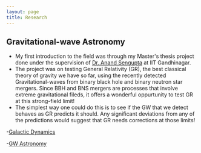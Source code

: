 ```yaml
---
layout: page
title: Research
---
```


## Gravitational-wave Astronomy

* My first introduction to the field was through my Master's thesis project done under the supervision of [Dr. Anand Sengupta](https://iitgn.ac.in/faculty/phy/fac-anand) at IIT Gandhinagar. 
* The project was on testing General Relativity (GR), the best classical theory of gravity we have so far, using the recently detected Gravitational-waves from binary black hole and binary neutron star mergers. Since BBH and BNS mergers are processes that involve extreme gravitational fileds, it offers a wonderful oppurtunity to test GR at this strong-field limit!
* The simplest way one could do this is to see if the GW that we detect behaves as GR predicts it should. Any significant deviations from any of the predictions would suggest that GR needs corrections at those limits!

-[Galactic Dynamics](Research/GD.md)

-[GW Astronomy](Research/GW.md)
